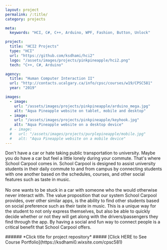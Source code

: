 ```yaml
---
layout: project
permalink: /:title/
category: projects

meta:
  keywords: "HCI, C#, C++, Arduino, WPF, Fashion, Button, Unlock"

project:
  title: "HCI2 Projects"
  type: "HCI"
  url: "https://github.com/ksdhami/hci2"
  logo: "/assets/images/projects/pinkpineapple/hci2.png"
  tech: "C++, C#, Arduino"

agency:
  title: "Human Computer Interaction II"
  url: "http://contacts.ucalgary.ca/info/cpsc/courses/w19/CPSC581"
  year: "2019"

images:
  - image:
    url: "/assets/images/projects/pinkpineapple/arduino_mega.jpg"
    alt: "Aqua Pineapple website on tablet, mobile and desktop"
  - image:
    url: "/assets/images/projects/pinkpineapple/keyhook.jpg"
    alt: "Aqua Pineapple website on a desktop device"
  # - image:
  #   url: "/assets/images/projects/purplepineapple/mobile.jpg"
  #   alt: "Aqua Pineapple website on a mobile device"
---
```

<p>Don't have a car or hate taking public transportation to university. Maybe you do have a car but feel a little lonely during your commute. That's where School Carpool comes in. School Carpool is designed to assist university students in their daily commute to and from campus by connecting students with one another based on the schedules, courses, and other social features such as taste in music.  
<br> <br>
No one wants to be stuck in a car with someone who the would otherwise never interact with. The value proposition that our system School Carpool provides, over other similar apps, is the ability to find other students based on social preference such as their taste in music. This is a unique way for the student to not only express themselves, but also be able to quickly decide whether or not they will get along with the drivers/passengers they find through the app. By having a social and fun way to connect people is a critical benefit that School Carpool offers. 
<br>
</p>
###### *Click title for project repository*
##### [Click HERE to See Course Portfolio](https://ksdhami0.wixsite.com/cpsc581)
